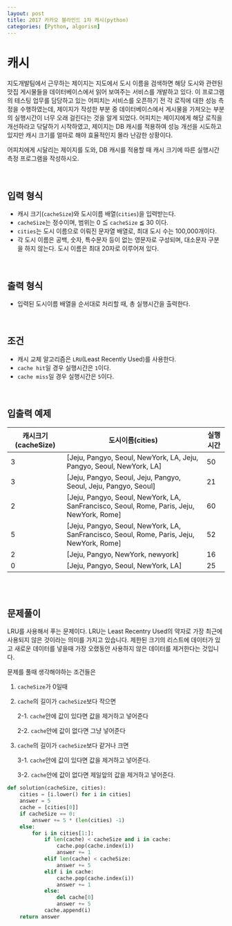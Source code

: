 ```yaml
---
layout: post
title: 2017 카카오 블라인드 1차 캐시(python)
categories: [Python, algorism]
---
```


# 캐시

지도개발팀에서 근무하는 제이지는 지도에서 도시 이름을 검색하면 해당 도시와 관련된 맛집 게시물들을 데이터베이스에서 읽어 보여주는 서비스를 개발하고 있다.
이 프로그램의 테스팅 업무를 담당하고 있는 어피치는 서비스를 오픈하기 전 각 로직에 대한 성능 측정을 수행하였는데, 제이지가 작성한 부분 중 데이터베이스에서 게시물을 가져오는 부분의 실행시간이 너무 오래 걸린다는 것을 알게 되었다.
어피치는 제이지에게 해당 로직을 개선하라고 닦달하기 시작하였고, 제이지는 DB 캐시를 적용하여 성능 개선을 시도하고 있지만 캐시 크기를 얼마로 해야 효율적인지 몰라 난감한 상황이다.

어피치에게 시달리는 제이지를 도와, DB 캐시를 적용할 때 캐시 크기에 따른 실행시간 측정 프로그램을 작성하시오.

<br>

## 입력 형식

* 캐시 크기(`cacheSize`)와 도시이름 배열(`cities`)을 입력받는다.
* `cacheSize`는 정수이며, 범위는 0 ≦ `cacheSize` ≦ 30 이다.
* `cities`는 도시 이름으로 이뤄진 문자열 배열로, 최대 도시 수는 100,000개이다.
* 각 도시 이름은 공백, 숫자, 특수문자 등이 없는 영문자로 구성되며, 대소문자 구분을 하지 않는다. 도시 이름은 최대 20자로 이루어져 있다.

<br>

## 출력 형식

* 입력된 도시이름 배열을 순서대로 처리할 때, 총 실행시간을 출력한다.

<br>

## 조건

* 캐시 교체 알고리즘은 `LRU`(Least Recently Used)를 사용한다.
* `cache hit`일 경우 실행시간은 `1`이다.
* `cache miss`일 경우 실행시간은 `5`이다.

<br>

## 입출력 예제

|캐시크기(cacheSize)|도시이름(cities)|실행시간|
|---|---|---|
|3|[Jeju, Pangyo, Seoul, NewYork, LA, Jeju, Pangyo, Seoul, NewYork, LA]|50|
|3|[Jeju, Pangyo, Seoul, Jeju, Pangyo, Seoul, Jeju, Pangyo, Seoul]|21|
|2|[Jeju, Pangyo, Seoul, NewYork, LA, SanFrancisco, Seoul, Rome, Paris, Jeju, NewYork, Rome]|60|
|5|[Jeju, Pangyo, Seoul, NewYork, LA, SanFrancisco, Seoul, Rome, Paris, Jeju, NewYork, Rome]|52|
|2|[Jeju, Pangyo, NewYork, newyork]|16|
|0|[Jeju, Pangyo, Seoul, NewYork, LA]|25|

<br>
<br>

## 문제풀이

LRU를 사용해서 푸는 문제이다. LRU는 Least Recentry Used의 약자로 가장 최근에 사용되지 않은 것이라는 의미를 가지고 있습니다. 제한된 크기의 리스트에 데이터가 있고 새로운 데이터를 넣을때 가장 오랬동안 사용하지 않은 데이터를 제거한다는 것입니다.

문제를 풀때 생각해야하는 조건들은

1. `cacheSize`가 0일때
2. `cache`의 길이가 `cacheSize`보다 작으면
    
    2-1. `cache`안에 값이 있다면 값을 제거하고 넣어준다
    
    2-2. `cache`안에 값이 없다면 그냥 넣어준다
3. `cache`의 길이가 `cacheSize`보다 같거나 크면
    
    3-1. `cache`안에 값이 있다면 값을 제거하고 넣어준다.
    
    3-2. `cache`안에 값이 없다면 제일앞의 값을 제거하고 넣어준다.

```python
def solution(cacheSize, cities):
    cities = [i.lower() for i in cities]
    answer = 5
    cache = [cities[0]]
    if cacheSize == 0:
        answer += 5 * (len(cities) -1)
    else:
        for i in cities[1:]:
            if len(cache) < cacheSize and i in cache:
                cache.pop(cache.index(i))
                answer += 1
            elif len(cache) < cacheSize:
                answer += 5
            elif i in cache:
                cache.pop(cache.index(i))
                answer += 1
            else:
                del cache[0]
                answer += 5
            cache.append(i)
    return answer
```